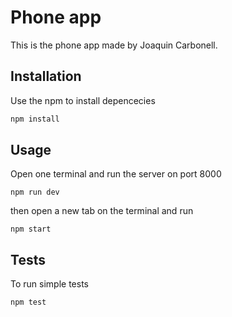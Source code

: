 # Phone app

This is the phone app made by Joaquin Carbonell.

## Installation

Use the npm to install depencecies

```bash
npm install
```

## Usage

Open one terminal and run the server on port 8000

```pyhton
npm run dev
```
then open a new tab on the terminal and run

```pyhton
npm start
```

## Tests

To run simple tests

```pyhton
npm test
```

